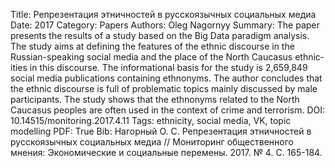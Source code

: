 Title: Репрезентация этничностей в русскоязычных социальных медиа
Date: 2017
Category: Papers
Authors: Oleg Nagornyy
Summary: The paper presents the results of a study based on the Big Data para­digm analysis. The study aims at defining the features of the ethnic discourse in the Russian-­speaking social media and the place of the North Caucasus ethnic­ities in this discourse. The informational basis for the study is 2,659,849 social media publications containing ethno­nyms. The author concludes that the eth­nic discourse is full of problematic topics mainly discussed by male participants. The study shows that the ethnonyms re­lated to the North Caucasus peoples are often used in the context of crime and terrorism.
DOI: 10.14515/monitoring.2017.4.11
Tags: ethnicity, social media, VK, topic modelling
PDF: True
Bib: Нагорный О. С. Репрезентация этничностей в русскоязычных социальных медиа // Мониторинг общественного мнения: Экономические и социальные перемены. 2017. № 4. С. 165-184.